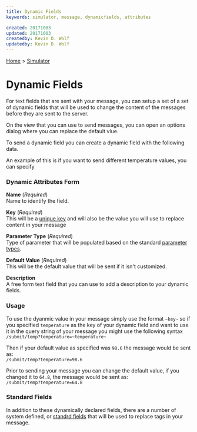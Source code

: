 ```yaml
---
title: Dynamic Fields
keywords: simulator, message, dynamicfields, attributes

created: 20171003
updated: 20171003
createdby: Kevin D. Wolf
updatedby: Kevin D. Wolf
---
```

[Home](../Index.md) > [Simulator](Index.md)

# Dynamic Fields

For text fields that are sent with your message, you can setup a set of a set of dynamic fields that will be used to change the content
of the messages before they are sent to the server.

On the view that you can use to send messages, you can open an options dialog where you can replace the default vlue.

To send a dynamic field you can create a dynamic field with the following data.

An example of this is if you want to send different temperature values, you can specify 

### Dynamic Attributes Form
**Name** (*Required*)  
Name to identify the field.

**Key** (*Required*)    
This will be a [unique key](../Topics/Keys.md) and will also be the value you will use to replace content in your message

**Parameter Type** (*Required*)  
Type of parameter that will be populated based on the standard [parameter types](../Messaging/TypeSystem/Index.md).

**Default Value** (*Required*)    
This will be the default value that will be sent if it isn't customized.

**Description**  
A free form text field that you can use to add a description to your dynamic fields.


### Usage
To use the dyanmic value in your message simply use the format `~key~` so if you specified `temperature` as the key of
your dynamic field and want to use it in the query string of your message you might use the following syntax  
`/submit/temp?temperature=~temperature~`

Then if your default value as specified was `98.6` the message would be sent as:  
`/submit/temp?temperature=98.6`

Prior to sending your message you can change the default value, if you changed it to `64.8`, the message would be sent as:  
`/submit/temp?temperature=64.8`

### Standard Fields
In addition to these dynamically declared fields, there are a number of system defined, or [standrd fields](StandardFields.md) that will be used to replace tags
in your message.

